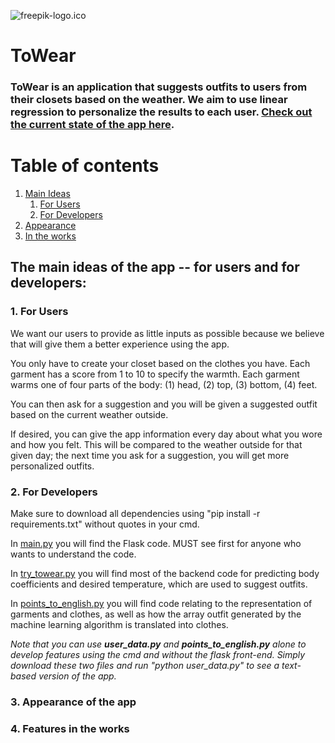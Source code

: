 ![freepik-logo.ico](static/freepik-logo.ico?raw=true "Logo")

# ToWear

### ToWear is an application that suggests outfits to users from their closets based on the weather. We aim to use linear regression to personalize the results to each user. [Check out the current state of the app here](http://oamandawi.pythonanywhere.com/).

# Table of contents
1. [Main Ideas](#ideas)
    1. [For Users](#ideas_user)
    2. [For Developers](#ideas_developer)
3. [Appearance](#appearance)
4. [In the works](#new)


## The main ideas of the app -- for users and for developers: <a name="ideas"></a>

### 1. For Users <a name="ideas_user"></a>
We want our users to provide as little inputs as possible because we believe that will give them a better experience using the app.
    
You only have to create your closet based on the clothes you have. Each garment has a score from 1 to 10 to
specify the warmth. Each garment warms one of four parts of the body: (1) head, (2) top, (3) bottom, (4) feet.

You can then ask for a suggestion and you will be given a suggested outfit based on the current weather
outside.

If desired, you can give the app information every day about what you wore and how you felt. This will be compared to the weather outside for that given day; the next time you ask for a suggestion, you will get more personalized outfits.

### 2. For Developers <a name="ideas_developer"></a>
Make sure to download all dependencies using "pip install -r requirements.txt" without quotes in your cmd.

In [main.py](https://github.com/Mandawi/ToWear/blob/master/main.py) you will find the Flask code. MUST see first for anyone who wants to understand the code.

In [try_towear.py](https://github.com/Mandawi/ToWear/blob/master/try_towear.py) you will find most of the backend code for predicting body coefficients and desired temperature, which are used to suggest outfits.

In [points_to_english.py](https://github.com/Mandawi/ToWear/blob/master/points_to_english.py) you will find code relating to the representation of garments and clothes, as well as how the array outfit generated by the machine learning algorithm is translated into clothes.

*Note that you can use ***user_data.py*** and ***points_to_english.py*** alone to develop features using the cmd and without the flask front-end. Simply download these two files and run "python user_data.py" to see a text-based version of the app.*
### 3. Appearance of the app <a name="appearance"></a>

### 4. Features in the works <a name="new"></a>
        
        
